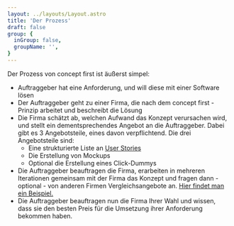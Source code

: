 ```yaml
---
layout: ../layouts/Layout.astro
title: 'Der Prozess'
draft: false
group: {
  inGroup: false,
  groupName: '',
}
---
```


Der Prozess von concept first ist äußerst simpel:
- Auftraggeber hat eine Anforderung, und will diese mit einer Software lösen
- Der Auftraggeber geht zu einer Firma, die nach dem concept first - Prinzip arbeitet und beschreibt die Lösung
- Die Firma schätzt ab, welchen Aufwand das Konzept verursachen wird, und stellt ein dementsprechendes Angebot an die Auftraggeber. Dabei gibt es 3 Angebotsteile, eines davon verpflichtend. Die drei Angebotsteile sind:
    - Eine strukturierte Liste an [User Stories](/concepts/user-stories)
    - Die Erstellung von Mockups
    - Optional die Erstellung eines Click-Dummys
- Die Auftraggeber beauftragen die Firma, erarbeiten in mehreren Iterationen gemeinsam mit der Firma das Konzept und fragen dann - optional - von anderen Firmen Vergleichsangebote an. [Hier findet man ein Beispiel.](/concept-example/schaftracker)
- Die Auftraggeber beauftragen nun die Firma Ihrer Wahl und wissen, dass sie den besten Preis für die Umsetzung ihrer Anforderung bekommen haben.
